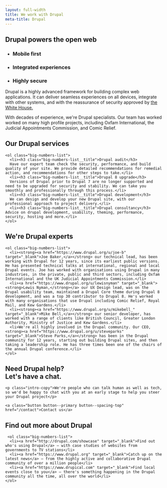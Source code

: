 ```yaml
---
layout: full-width
title: We work with Drupal
meta-title: Drupal
---
```


<div class="content-container content-container--top content-container--bottom">

  <h2 class="sub-heading sub-heading--centered">Drupal powers the open web</h2>

  <ul class="icon-list">
    <li class="icon-list__icon icon-list__icon--phone">
      <h3 class="icon-list__title">Mobile first</h3>
    </li>
    <li class="icon-list__icon icon-list__icon--connected">
      <h3 class="icon-list__title">Integrated experiences</h3>
    </li>
    <li class="icon-list__icon icon-list__icon--lock-2">
      <h3 class="icon-list__title">Highly secure</h3>
    </li>
  </ul>

  <p class="intro-copy">Drupal is a highly advanced framework for building complex web applications. It can deliver seamless experiences on all devices, integrate with other systems, and with the reassurance of security approved by <a href="http://buytaert.net/whitehouse-gov-using-drupal" target="_blank" rel="noopener">the White House.</a></p>
  <p class="intro-copy">With decades of experience, we're Drupal specialists. Our team has worked worked on many high profile projects, including Oxfam International, the Judicial Appointments Commission, and Comic Relief.</p>
</div>

<div class="cheese-wedge cheese-wedge--keppel  cheese-wedge--align-left">
  <div class="cheese-wedge__inner">
  <div class="cheese-wedge__copy">
    <h2 class="site-heading">Our Drupal services</h2>

    <ol class="big-numbers-list">
      <li><h3 class="big-numbers-list__title">Drupal audit</h3>
      Have our expert team check the security, performance, and build quality of your site. We provide detailed recommendations for remedial action, and recommendations for other steps to take.</li>
      <li><h3 class="big-numbers-list__title">Drupal 8 upgrade</h3>
      Versions of Drupal prior to Drupal 7 are no longer supported and need to be upgraded for security and stability. We can take you smoothly and professionally through this process.</li>
      <li><h3 class="big-numbers-list__title">Drupal development</h3>
      We can design and develop your new Drupal site, with our professional approach to project delivery.</li>
      <li><h3 class="big-numbers-list__title">Drupal consultancy</h3> Advice on drupal development, usability, theming, performance, security, hosting and more.</li>
    </ol>

  </div>
  </div>
</div>

<div class="cheese-wedge cheese-wedge--aquamarine  cheese-wedge--right">
  <div class="cheese-wedge__inner">
  <div class="cheese-wedge__copy">
    <h2 class="site-heading">We're Drupal experts</h2>

    <ol class="big-numbers-list">
      <li><strong><a href="https://www.drupal.org/u/joe-b" target="_blank">Joe Baker,</a></strong> our technical lead, has been working with Drupal for 12 years, since its earliest public versions. He has presented technical talks at international, regional and local Drupal events. Joe has worked with organisations using Drupal in many industries, in the private, public and third sectors, including Oxfam International and the UK Judicial Appointments Commission.</li>
      <li><a href="https://www.drupal.org/u/lewisnyman" target="_blank"><strong>Lewis Nyman,</strong></a> our UX Design lead, was on the Drupal usability team, maintained a Drupal Core theme during Drupal 8 development, and was a top 30 contributor to Drupal 8. He's worked with many organisations that use Drupal including Comic Relief, Royal Mail, and Kew Gardens.</li>
      <li><strong><a href="https://www.drupal.org/u/mikebell_" target="_blank">Mike Bell,</a></strong> our senior developer, has worked with a range of clients like British Council, Greater London Authority, Ministry of Justice and Kew Gardens.</li>
      <li>We're all highly involved in the Drupal community. Our CEO, <strong><a href="https://www.drupal.org/u/steveparks" target="_blank">Steve Parks,</a></strong> has been in the Drupal community for 12 years, starting out building Drupal sites, and then taking a leadership role. He has three times been one of the chairs of the annual Drupal conference.</li>
    </ol>

  </div>
  </div>
</div>


<div class="cheese-wedge cheese-wedge--rajah">
  <div class="cheese-wedge__inner">
  <div class="cheese-wedge__copy">
    <h2 class="site-heading">Need Drupal help?<br class="full-width-only" /> Let's have a chat.</h2>

    <p class="intro-copy">We're people who can talk human as well as tech, so we'd be happy to chat with you at an early stage to help you steer your Drupal project</p>

    <a class="button button--primary button--spacing-top" href="/contact">Contact us</a>
  </div>
  </div>
</div>

<div class="cheese-wedge cheese-wedge--drupal cheese-wedge--right-odd">
  <div class="cheese-wedge__inner">
  <div class="cheese-wedge__copy">
    <h2 class="site-heading">Find out more about Drupal</h2>

     <ol class="big-numbers-list">
      <li><a href="http://drupal.com/showcase" target="_blank">Find out who's using Drupal</a> — with case studies of websites from governments to TV stations</li>
      <li><a href="https://www.drupal.org" target="_blank">Catch up on the latest news</a> — from the highly active and collaborative Drupal community of over a million people</li>
      <li><a href="https://www.drupical.com" target="_blank">Find local events close to you</a> — there's something happening in the Drupal community all the time, all over the world</li>
    </ol>

  </div>
  </div>
</div>

